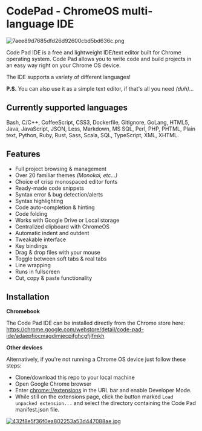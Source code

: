 # CodePad - ChromeOS multi-language IDE

![7aee89d7685dfd26d92600cbd5bd636c.png](http://pichoster.net/images/2017/11/17/7aee89d7685dfd26d92600cbd5bd636c.png)

Code Pad IDE is a free and lightweight IDE/text editor built for Chrome operating system. Code Pad allows you to write code and build projects in an easy way right on your Chrome OS device.

The IDE supports a variety of different languages!

**P.S.** You can also use it as a simple text editor, if that's all you need _(duh)_...

## Currently supported languages
Bash, C/C++, CoffeeScript, CSS3, Dockerfile, GitIgnore, GoLang, HTML5, Java, JavaScript, JSON, Less, Markdown, MS SQL, Perl, PHP, PHTML, Plain text, Python, Ruby, Rust, Sass, Scala, SQL, TypeScript, XML, XHTML.

## Features
 - Full project browsing & management
 - Over 20 familiar themes _(Monokai, etc...)_
 - Choice of crisp monospaced editor fonts
 - Ready-made code snippets
 - Syntax error & bug detection/alerts
 - Syntax highlighting
 - Code auto-completion & hinting
 - Code folding
 - Works with Google Drive or Local storage
 - Centralized clipboard with ChromeOS
 - Automatic indent and outdent
 - Tweakable interface
 - Key bindings
 - Drag & drop files with your mouse
 - Toggle between soft tabs & real tabs
 - Line wrapping
 - Runs in fullscreen
 - Cut, copy & paste functionality

## Installation

**Chromebook**

The Code Pad IDE can be installed directly from the Chrome store here: 
https://chrome.google.com/webstore/detail/code-pad-ide/adaepfiocmagdimjecpifghcgfjlfmkh

**Other devices**

Alternatively, if you're not running a Chrome OS device just follow these steps:
                                              
  - Clone/download this repo to your local machine
  - Open Google Chrome browser
  - Enter [chrome://extensions](chrome://extensions) in the URL bar and enable Developer Mode.
  - While still on the extensions page, click the button marked `Load unpacked extension...` and select the directory containing the Code Pad manifest.json file.
  
[![432f8e5f36f0ea802253a53d447088ae.jpg](http://pichoster.net/images/2017/11/17/432f8e5f36f0ea802253a53d447088ae.jpg)](http://pichoster.net/image/UiWmt)